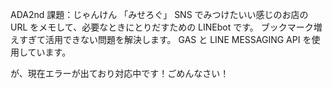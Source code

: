 ADA2nd 課題：じゃんけん
「みせろぐ」
SNS でみつけたいい感じのお店の URL をメモして、必要なときにとりだすための LINEbot です。
ブックマーク増えすぎて活用できない問題を解決します。
GAS と LINE MESSAGING API を使用しています。

が、現在エラーが出ており対応中です！ごめんなさい！
